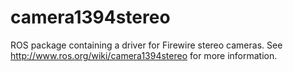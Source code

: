 camera1394stereo
================

ROS package containing a driver for Firewire stereo cameras. See http://www.ros.org/wiki/camera1394stereo for more information.
